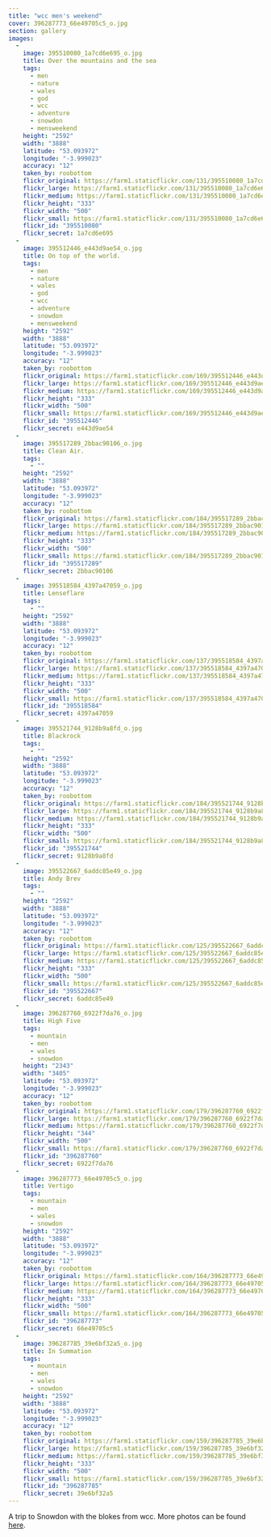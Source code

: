 ```yaml
---
title: "wcc men's weekend"
cover: 396287773_66e49705c5_o.jpg
section: gallery
images:
  - 
    image: 395510080_1a7cd6e695_o.jpg
    title: Over the mountains and the sea
    tags:
      - men
      - nature
      - wales
      - god
      - wcc
      - adventure
      - snowdon
      - mensweekend
    height: "2592"
    width: "3888"
    latitude: "53.093972"
    longitude: "-3.999023"
    accuracy: "12"
    taken_by: roobottom
    flickr_original: https://farm1.staticflickr.com/131/395510080_1a7cd6e695_o.jpg
    flickr_large: https://farm1.staticflickr.com/131/395510080_1a7cd6e695_b.jpg
    flickr_medium: https://farm1.staticflickr.com/131/395510080_1a7cd6e695.jpg
    flickr_height: "333"
    flickr_width: "500"
    flickr_small: https://farm1.staticflickr.com/131/395510080_1a7cd6e695_m.jpg
    flickr_id: "395510080"
    flickr_secret: 1a7cd6e695
  - 
    image: 395512446_e443d9ae54_o.jpg
    title: On top of the world.
    tags:
      - men
      - nature
      - wales
      - god
      - wcc
      - adventure
      - snowdon
      - mensweekend
    height: "2592"
    width: "3888"
    latitude: "53.093972"
    longitude: "-3.999023"
    accuracy: "12"
    taken_by: roobottom
    flickr_original: https://farm1.staticflickr.com/169/395512446_e443d9ae54_o.jpg
    flickr_large: https://farm1.staticflickr.com/169/395512446_e443d9ae54_b.jpg
    flickr_medium: https://farm1.staticflickr.com/169/395512446_e443d9ae54.jpg
    flickr_height: "333"
    flickr_width: "500"
    flickr_small: https://farm1.staticflickr.com/169/395512446_e443d9ae54_m.jpg
    flickr_id: "395512446"
    flickr_secret: e443d9ae54
  - 
    image: 395517289_2bbac90106_o.jpg
    title: Clean Air.
    tags:
      - ""
    height: "2592"
    width: "3888"
    latitude: "53.093972"
    longitude: "-3.999023"
    accuracy: "12"
    taken_by: roobottom
    flickr_original: https://farm1.staticflickr.com/184/395517289_2bbac90106_o.jpg
    flickr_large: https://farm1.staticflickr.com/184/395517289_2bbac90106_b.jpg
    flickr_medium: https://farm1.staticflickr.com/184/395517289_2bbac90106.jpg
    flickr_height: "333"
    flickr_width: "500"
    flickr_small: https://farm1.staticflickr.com/184/395517289_2bbac90106_m.jpg
    flickr_id: "395517289"
    flickr_secret: 2bbac90106
  - 
    image: 395518584_4397a47059_o.jpg
    title: Lenseflare
    tags:
      - ""
    height: "2592"
    width: "3888"
    latitude: "53.093972"
    longitude: "-3.999023"
    accuracy: "12"
    taken_by: roobottom
    flickr_original: https://farm1.staticflickr.com/137/395518584_4397a47059_o.jpg
    flickr_large: https://farm1.staticflickr.com/137/395518584_4397a47059_b.jpg
    flickr_medium: https://farm1.staticflickr.com/137/395518584_4397a47059.jpg
    flickr_height: "333"
    flickr_width: "500"
    flickr_small: https://farm1.staticflickr.com/137/395518584_4397a47059_m.jpg
    flickr_id: "395518584"
    flickr_secret: 4397a47059
  - 
    image: 395521744_9128b9a8fd_o.jpg
    title: Blackrock
    tags:
      - ""
    height: "2592"
    width: "3888"
    latitude: "53.093972"
    longitude: "-3.999023"
    accuracy: "12"
    taken_by: roobottom
    flickr_original: https://farm1.staticflickr.com/184/395521744_9128b9a8fd_o.jpg
    flickr_large: https://farm1.staticflickr.com/184/395521744_9128b9a8fd_b.jpg
    flickr_medium: https://farm1.staticflickr.com/184/395521744_9128b9a8fd.jpg
    flickr_height: "333"
    flickr_width: "500"
    flickr_small: https://farm1.staticflickr.com/184/395521744_9128b9a8fd_m.jpg
    flickr_id: "395521744"
    flickr_secret: 9128b9a8fd
  - 
    image: 395522667_6addc85e49_o.jpg
    title: Andy Brev
    tags:
      - ""
    height: "2592"
    width: "3888"
    latitude: "53.093972"
    longitude: "-3.999023"
    accuracy: "12"
    taken_by: roobottom
    flickr_original: https://farm1.staticflickr.com/125/395522667_6addc85e49_o.jpg
    flickr_large: https://farm1.staticflickr.com/125/395522667_6addc85e49_b.jpg
    flickr_medium: https://farm1.staticflickr.com/125/395522667_6addc85e49.jpg
    flickr_height: "333"
    flickr_width: "500"
    flickr_small: https://farm1.staticflickr.com/125/395522667_6addc85e49_m.jpg
    flickr_id: "395522667"
    flickr_secret: 6addc85e49
  - 
    image: 396287760_6922f7da76_o.jpg
    title: High Five
    tags:
      - mountain
      - men
      - wales
      - snowdon
    height: "2343"
    width: "3405"
    latitude: "53.093972"
    longitude: "-3.999023"
    accuracy: "12"
    taken_by: roobottom
    flickr_original: https://farm1.staticflickr.com/179/396287760_6922f7da76_o.jpg
    flickr_large: https://farm1.staticflickr.com/179/396287760_6922f7da76_b.jpg
    flickr_medium: https://farm1.staticflickr.com/179/396287760_6922f7da76.jpg
    flickr_height: "344"
    flickr_width: "500"
    flickr_small: https://farm1.staticflickr.com/179/396287760_6922f7da76_m.jpg
    flickr_id: "396287760"
    flickr_secret: 6922f7da76
  - 
    image: 396287773_66e49705c5_o.jpg
    title: Vertigo
    tags:
      - mountain
      - men
      - wales
      - snowdon
    height: "2592"
    width: "3888"
    latitude: "53.093972"
    longitude: "-3.999023"
    accuracy: "12"
    taken_by: roobottom
    flickr_original: https://farm1.staticflickr.com/164/396287773_66e49705c5_o.jpg
    flickr_large: https://farm1.staticflickr.com/164/396287773_66e49705c5_b.jpg
    flickr_medium: https://farm1.staticflickr.com/164/396287773_66e49705c5.jpg
    flickr_height: "333"
    flickr_width: "500"
    flickr_small: https://farm1.staticflickr.com/164/396287773_66e49705c5_m.jpg
    flickr_id: "396287773"
    flickr_secret: 66e49705c5
  - 
    image: 396287785_39e6bf32a5_o.jpg
    title: In Summation
    tags:
      - mountain
      - men
      - wales
      - snowdon
    height: "2592"
    width: "3888"
    latitude: "53.093972"
    longitude: "-3.999023"
    accuracy: "12"
    taken_by: roobottom
    flickr_original: https://farm1.staticflickr.com/159/396287785_39e6bf32a5_o.jpg
    flickr_large: https://farm1.staticflickr.com/159/396287785_39e6bf32a5_b.jpg
    flickr_medium: https://farm1.staticflickr.com/159/396287785_39e6bf32a5.jpg
    flickr_height: "333"
    flickr_width: "500"
    flickr_small: https://farm1.staticflickr.com/159/396287785_39e6bf32a5_m.jpg
    flickr_id: "396287785"
    flickr_secret: 39e6bf32a5
---
```

A trip to Snowdon with the blokes from wcc. More photos can be found <a href="http://www.roobottom.com/gallery/">here</a>.